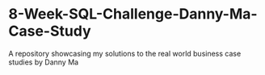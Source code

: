 # 8-Week-SQL-Challenge-Danny-Ma-Case-Study
 A repository showcasing my solutions to the real world business case studies by Danny Ma
